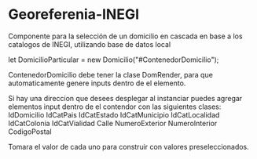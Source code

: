 # Georeferenia-INEGI
Componente para la selección de un domicilio en cascada en base a los catalogos de INEGI, utilizando base de datos local 

let DomicilioParticular =  new Domicilio("#ContenedorDomicilio");

ContenedorDomicilio debe tener la clase DomRender, para que automaticamente genere inputs dentro de el elemento.

Si hay una direccion que desees desplegar al instanciar puedes agregar elementos input dentro de el contendor con las siguientes clases:
IdDomicilio
IdCatPais
IdCatEstado
IdCatMunicipio
IdCatLocalidad
IdCatColonia
IdCatVialidad
Calle
NumeroExterior
NumeroInterior
CodigoPostal

Tomara el valor de cada uno para construir con valores preseleccionados.



